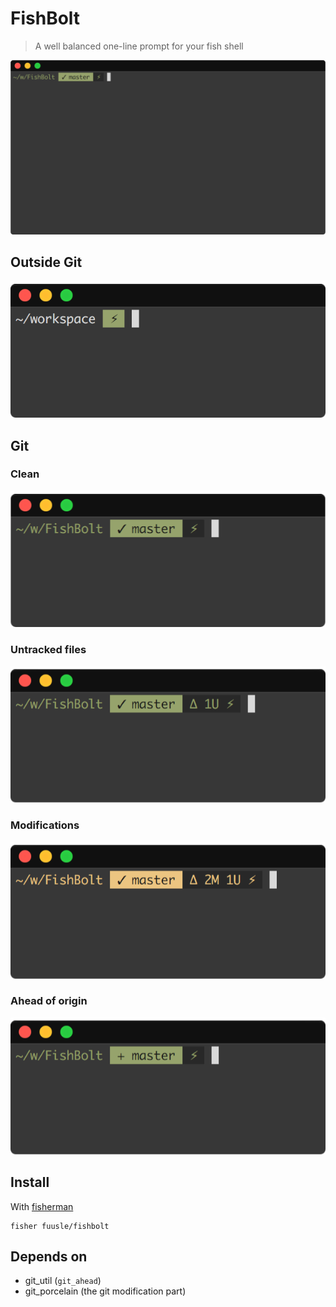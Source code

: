 # FishBolt
> A well balanced one-line prompt for your fish shell

![](img/fish-bolt.png)

## Outside Git
![](img/fish-bolt-vanilla.png)

## Git

### Clean
![](img/fish-bolt-git-clean.png)

### Untracked files
![](img/fish-bolt-git-untracked.png)

### Modifications
![](img/fish-bolt-git-mods.png)

### Ahead of origin
![](img/fish-bolt-git-ahead.png)

## Install

With [fisherman](https://fisherman.github.io)

```
fisher fuusle/fishbolt
```

## Depends on

* git_util (`git_ahead`)
* git_porcelain (the git modification part)
